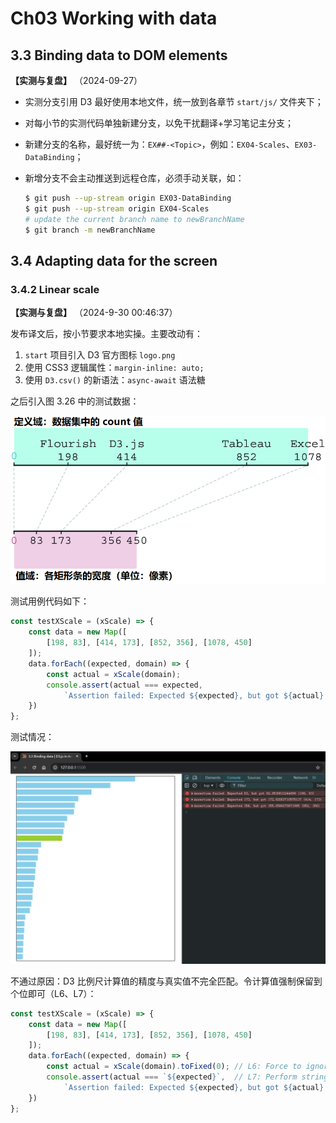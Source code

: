 # Ch03 Working with data



## 3.3 Binding data to DOM elements

**【实测与复盘】** （2024-09-27）

- 实测分支引用 D3 最好使用本地文件，统一放到各章节 `start/js/` 文件夹下；

- 对每小节的实测代码单独新建分支，以免干扰翻译+学习笔记主分支；

- 新建分支的名称，最好统一为：`EX##-<Topic>`，例如：`EX04-Scales`、`EX03-DataBinding`；

- 新增分支不会主动推送到远程仓库，必须手动关联，如：

  ```bash
  $ git push --up-stream origin EX03-DataBinding
  $ git push --up-stream origin EX04-Scales
  # update the current branch name to newBranchName
  $ git branch -m newBranchName
  ```





## 3.4 Adapting data for the screen

### 3.4.2 Linear scale

**【实测与复盘】** （2024-9-30 00:46:37）

发布译文后，按小节要求本地实操。主要改动有：

1. `start` 项目引入 D3 官方图标 `logo.png`
2. 使用 CSS3 逻辑属性：`margin-inline: auto;`
3. 使用 `D3.csv()` 的新语法：`async-await` 语法糖

之后引入图 3.26 中的测试数据：

![](../translate/assets/3.26.1.png)

测试用例代码如下：

```js
const testXScale = (xScale) => {
    const data = new Map([
        [198, 83], [414, 173], [852, 356], [1078, 450]
    ]);
    data.forEach((expected, domain) => {
        const actual = xScale(domain);
        console.assert(actual === expected, 
            `Assertion failed: Expected ${expected}, but got ${actual} (${domain}, ${expected})`);
    })
};
```

测试情况：

![assertion failed](assets/3-1.png)

不通过原因：D3 比例尺计算值的精度与真实值不完全匹配。令计算值强制保留到个位即可（L6、L7）：

```js
const testXScale = (xScale) => {
    const data = new Map([
        [198, 83], [414, 173], [852, 356], [1078, 450]
    ]);
    data.forEach((expected, domain) => {
        const actual = xScale(domain).toFixed(0); // L6: Force to ignore its fraction part
        console.assert(actual === `${expected}`,  // L7: Perform string comparison
            `Assertion failed: Expected ${expected}, but got ${actual} (${domain}, ${expected})`);
    })
};
```

